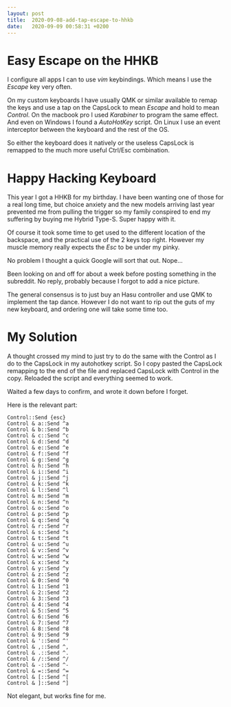 ```yaml
---
layout: post
title:  2020-09-08-add-tap-escape-to-hhkb
date:   2020-09-09 00:58:31 +0200
---
```

# Easy Escape on the HHKB

I configure all apps I can to use *vim* keybindings. Which means I use the
*Escape* key very often.

On my custom keyboards I have usually QMK or similar available to remap the keys
and use a tap on the CapsLock to mean *Escape* and hold to mean *Control*. On
the macbook pro I used *Karabiner* to program the same effect. And even on
Windows I found a *AutoHotKey* script. On Linux I use an event interceptor
between the keyboard and the rest of the OS.

So either the keyboard does it natively or the useless CapsLock is remapped to
the much more useful Ctrl/Esc combination.

# Happy Hacking Keyboard

This year I got a HHKB for my birthday. I have been wanting one of those for a
real long time, but choice anxiety and the new models arriving last year
prevented me from pulling the trigger so my family conspired to end my suffering
by buying me Hybrid Type-S. Super happy with it.

Of course it took some time to get used to the different location of the
backspace, and the practical use of the 2 keys top right. However my muscle
memory really expects the *Esc* to be under my pinky.

No problem I thought a quick Google will sort that out. Nope...

Been looking on and off for about a week before posting something in the
subreddit. No reply, probably because I forgot to add a nice picture.

The general consensus is to just buy an Hasu controller and use QMK to implement
the tap dance. However I do not want to rip out the guts of my new keyboard, and
ordering one will take some time too.

# My Solution

A thought crossed my mind to just try to do the same with the Control as I do to
the CapsLock in my autohotkey script. So I copy pasted the CapsLock remapping to
the end of the file and replaced CapsLock with Control in the copy. Reloaded the
script and everything seemed to work.

Waited a few days to confirm, and wrote it down before I forget.

Here is the relevant part:

~~~
Control::Send {esc}
Control & a::Send ^a
Control & b::Send ^b
Control & c::Send ^c
Control & d::Send ^d
Control & e::Send ^e
Control & f::Send ^f
Control & g::Send ^g
Control & h::Send ^h
Control & i::Send ^i
Control & j::Send ^j
Control & k::Send ^k
Control & l::Send ^l
Control & m::Send ^m
Control & n::Send ^n
Control & o::Send ^o
Control & p::Send ^p
Control & q::Send ^q
Control & r::Send ^r
Control & s::Send ^s
Control & t::Send ^t
Control & u::Send ^u
Control & v::Send ^v
Control & w::Send ^w
Control & x::Send ^x
Control & y::Send ^y
Control & z::Send ^z
Control & 0::Send ^0
Control & 1::Send ^1
Control & 2::Send ^2
Control & 3::Send ^3
Control & 4::Send ^4
Control & 5::Send ^5
Control & 6::Send ^6
Control & 7::Send ^7
Control & 8::Send ^8
Control & 9::Send ^9
Control & '::Send ^'
Control & ,::Send ^,
Control & .::Send ^.
Control & /::Send ^/
Control & -::Send ^-
Control & =::Send ^=
Control & [::Send ^[
Control & ]::Send ^]
~~~

Not elegant, but works fine for me.
